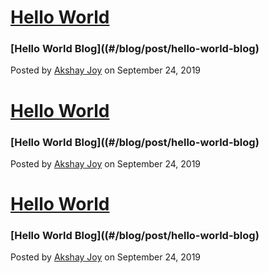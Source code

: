 # [Hello World](#/blog/post/hello-world-blog)
### [Hello World Blog]((#/blog/post/hello-world-blog)
Posted by [Akshay Joy](mailto:akshayjoyinfo@gmail.com) on September 24, 2019

# [Hello World](#/blog/post/hello-world-blog)
### [Hello World Blog]((#/blog/post/hello-world-blog)
Posted by [Akshay Joy](mailto:akshayjoyinfo@gmail.com) on September 24, 2019

# [Hello World](#/blog/post/hello-world-blog)
### [Hello World Blog]((#/blog/post/hello-world-blog)
Posted by [Akshay Joy](mailto:akshayjoyinfo@gmail.com) on September 24, 2019
